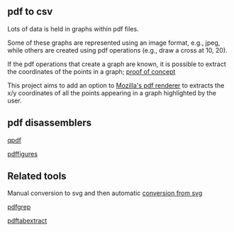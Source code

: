 ## pdf to csv

Lots of data is held in graphs within pdf files.

Some of these graphs are represented using an image format, e.g., jpeg,
while others are created using pdf operations (e.g., draw a cross at 10, 20).

If the pdf operations that create a graph are known, it is possible
to extract the coordinates of the points in a graph; [proof of concept](http://shape-of-code.coding-guidelines.com/2013/12/19/converting-graphs-in-pdf-files-to-csv-format/)

This project aims to add an option to [Mozilla's pdf renderer](https://mozilla.github.io/pdf.js/) to extracts the x/y coordinates of all the points appearing in a graph highlighted by the user.

## pdf disassemblers

[qpdf](https://github.com/qpdf/qpdf)

[pdffigures](https://github.com/allenai/pdffigures)


## Related tools

Manual conversion to svg and then automatic [conversion from svg](https://arxiv.org/html/1709.02261)

[pdfgrep](https://pdfgrep.org/)

[pdftabextract](https://github.com/WZBSocialScienceCenter/pdftabextract)

